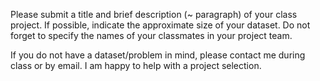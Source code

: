 Please submit a title and brief description (~ paragraph) of your class project. If possible, indicate the approximate size of your dataset. Do not forget to specify the names of your classmates in your project team.

If you do not have a dataset/problem in mind, please contact me during class or by email. I am happy to help with a project selection.
